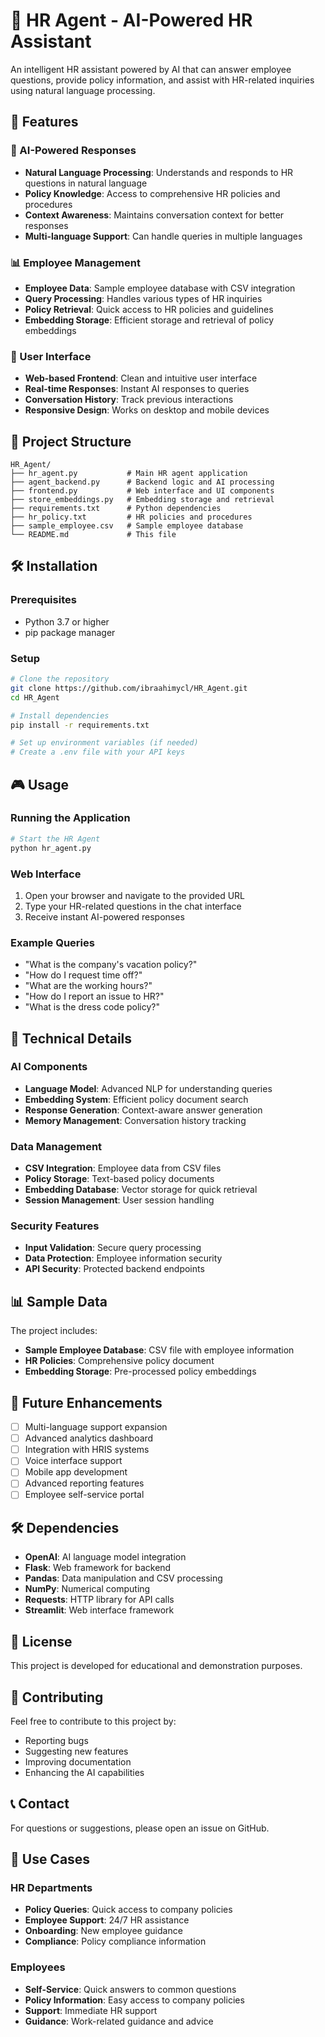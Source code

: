 # 🤖 HR Agent - AI-Powered HR Assistant

An intelligent HR assistant powered by AI that can answer employee questions, provide policy information, and assist with HR-related inquiries using natural language processing.

## 🚀 Features

### 🤖 AI-Powered Responses
- **Natural Language Processing**: Understands and responds to HR questions in natural language
- **Policy Knowledge**: Access to comprehensive HR policies and procedures
- **Context Awareness**: Maintains conversation context for better responses
- **Multi-language Support**: Can handle queries in multiple languages

### 📊 Employee Management
- **Employee Data**: Sample employee database with CSV integration
- **Query Processing**: Handles various types of HR inquiries
- **Policy Retrieval**: Quick access to HR policies and guidelines
- **Embedding Storage**: Efficient storage and retrieval of policy embeddings

### 🎨 User Interface
- **Web-based Frontend**: Clean and intuitive user interface
- **Real-time Responses**: Instant AI responses to queries
- **Conversation History**: Track previous interactions
- **Responsive Design**: Works on desktop and mobile devices

## 📁 Project Structure

```
HR_Agent/
├── hr_agent.py           # Main HR agent application
├── agent_backend.py      # Backend logic and AI processing
├── frontend.py           # Web interface and UI components
├── store_embeddings.py   # Embedding storage and retrieval
├── requirements.txt      # Python dependencies
├── hr_policy.txt         # HR policies and procedures
├── sample_employee.csv   # Sample employee database
└── README.md             # This file
```

## 🛠️ Installation

### Prerequisites
- Python 3.7 or higher
- pip package manager

### Setup
```bash
# Clone the repository
git clone https://github.com/ibraahimycl/HR_Agent.git
cd HR_Agent

# Install dependencies
pip install -r requirements.txt

# Set up environment variables (if needed)
# Create a .env file with your API keys
```

## 🎮 Usage

### Running the Application
```bash
# Start the HR Agent
python hr_agent.py
```

### Web Interface
1. Open your browser and navigate to the provided URL
2. Type your HR-related questions in the chat interface
3. Receive instant AI-powered responses

### Example Queries
- "What is the company's vacation policy?"
- "How do I request time off?"
- "What are the working hours?"
- "How do I report an issue to HR?"
- "What is the dress code policy?"

## 🔧 Technical Details

### AI Components
- **Language Model**: Advanced NLP for understanding queries
- **Embedding System**: Efficient policy document search
- **Response Generation**: Context-aware answer generation
- **Memory Management**: Conversation history tracking

### Data Management
- **CSV Integration**: Employee data from CSV files
- **Policy Storage**: Text-based policy documents
- **Embedding Database**: Vector storage for quick retrieval
- **Session Management**: User session handling

### Security Features
- **Input Validation**: Secure query processing
- **Data Protection**: Employee information security
- **API Security**: Protected backend endpoints

## 📊 Sample Data

The project includes:
- **Sample Employee Database**: CSV file with employee information
- **HR Policies**: Comprehensive policy document
- **Embedding Storage**: Pre-processed policy embeddings

## 🔮 Future Enhancements

- [ ] Multi-language support expansion
- [ ] Advanced analytics dashboard
- [ ] Integration with HRIS systems
- [ ] Voice interface support
- [ ] Mobile app development
- [ ] Advanced reporting features
- [ ] Employee self-service portal

## 🛠️ Dependencies

- **OpenAI**: AI language model integration
- **Flask**: Web framework for backend
- **Pandas**: Data manipulation and CSV processing
- **NumPy**: Numerical computing
- **Requests**: HTTP library for API calls
- **Streamlit**: Web interface framework

## 📝 License

This project is developed for educational and demonstration purposes.

## 🤝 Contributing

Feel free to contribute to this project by:
- Reporting bugs
- Suggesting new features
- Improving documentation
- Enhancing the AI capabilities

## 📞 Contact

For questions or suggestions, please open an issue on GitHub.

## 🎯 Use Cases

### HR Departments
- **Policy Queries**: Quick access to company policies
- **Employee Support**: 24/7 HR assistance
- **Onboarding**: New employee guidance
- **Compliance**: Policy compliance information

### Employees
- **Self-Service**: Quick answers to common questions
- **Policy Information**: Easy access to company policies
- **Support**: Immediate HR support
- **Guidance**: Work-related guidance and advice 